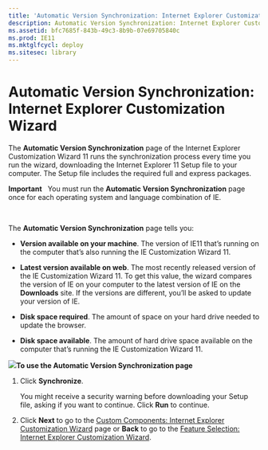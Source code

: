 ```yaml
---
title: 'Automatic Version Synchronization: Internet Explorer Customization Wizard'
description: Automatic Version Synchronization: Internet Explorer Customization Wizard
ms.assetid: bfc7685f-843b-49c3-8b9b-07e69705840c
ms.prod: IE11
ms.mktglfcycl: deploy
ms.sitesec: library
---
```


# Automatic Version Synchronization: Internet Explorer Customization Wizard


The **Automatic Version Synchronization** page of the Internet Explorer Customization Wizard 11 runs the synchronization process every time you run the wizard, downloading the Internet Explorer 11 Setup file to your computer. The Setup file includes the required full and express packages.

**Important**  
You must run the **Automatic Version Synchronization** page once for each operating system and language combination of IE.

 

The **Automatic Version Synchronization** page tells you:

-   **Version available on your machine**. The version of IE11 that’s running on the computer that’s also running the IE Customization Wizard 11.

-   **Latest version available on web**. The most recently released version of the IE Customization Wizard 11. To get this value, the wizard compares the version of IE on your computer to the latest version of IE on the **Downloads** site. If the versions are different, you’ll be asked to update your version of IE.

-   **Disk space required**. The amount of space on your hard drive needed to update the browser.

-   **Disk space available**. The amount of hard drive space available on the computer that’s running the IE Customization Wizard 11.

![](../common/wedge.gif)**To use the Automatic Version Synchronization page**

1.  Click **Synchronize**.

    You might receive a security warning before downloading your Setup file, asking if you want to continue. Click **Run** to continue.

2.  Click **Next** to go to the [Custom Components: Internet Explorer Customization Wizard](custom-components-internet-explorer-customization-wizard.md) page or **Back** to go to the [Feature Selection: Internet Explorer Customization Wizard](feature-selection-internet-explorer-customization-wizard.md).

 

 





